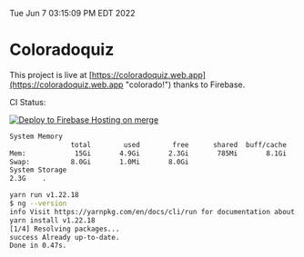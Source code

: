 Tue Jun  7 03:15:09 PM EDT 2022

# Coloradoquiz


This project is live at [https://coloradoquiz.web.app](https://coloradoquiz.web.app "colorado!") thanks to Firebase.

CI Status: 

[![Deploy to Firebase Hosting on merge](https://github.com/teamkushal/coloradoquiz/actions/workflows/firebase-hosting-merge.yml/badge.svg)](https://github.com/teamkushal/coloradoquiz/actions/workflows/firebase-hosting-merge.yml)

```bash
System Memory
               total        used        free      shared  buff/cache   available
Mem:            15Gi       4.9Gi       2.3Gi       785Mi       8.1Gi       9.2Gi
Swap:          8.0Gi       1.0Mi       8.0Gi
System Storage
2.3G	.
```
```bash
yarn run v1.22.18
$ ng --version
info Visit https://yarnpkg.com/en/docs/cli/run for documentation about this command.
yarn install v1.22.18
[1/4] Resolving packages...
success Already up-to-date.
Done in 0.47s.
```
```bash
